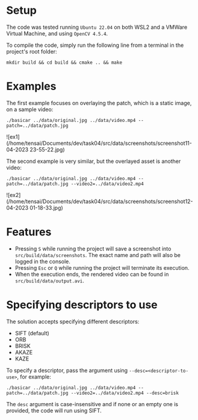 # Setup
The code was tested running `Ubuntu 22.04` on both WSL2 and a VMWare Virtual Machine, and using `OpenCV 4.5.4`.

To compile the code, simply run the following line from a terminal in the project's root folder:

```[bash]
mkdir build && cd build && cmake .. && make
```

# Examples

The first example focuses on overlaying the patch, which is a static image, on a sample video:
```[bash]
./basicar ../data/original.jpg ../data/video.mp4 --patch=../data/patch.jpg
```
![ex1](/home/tensai/Documents/dev/task04/src/data/screenshots/screenshot11-04-2023 23-55-22.jpg)

The second example is very similar, but the overlayed asset is another video:


```[bash]
./basicar ../data/original.jpg ../data/video.mp4 --patch=../data/patch.jpg --video2=../data/video2.mp4
```

![ex2](/home/tensai/Documents/dev/task04/src/data/screenshots/screenshot12-04-2023 01-18-33.jpg)

# Features

- Pressing `S` while running the project will save a screenshot into `src/build/data/screenshots`. The exact name and path will also be logged in the console.
- Pressing `Esc` or `Q` while running the project will terminate its execution.
- When the execution ends, the rendered video can be found in `src/build/data/output.avi`.

# Specifying descriptors to use
The solution accepts specifying different descriptors:
- SIFT (default)
- ORB
- BRISK
- AKAZE
- KAZE

To specify a descriptor, pass the argument using `--desc=<descriptor-to-use>`, for example:

```[bash]
./basicar ../data/original.jpg ../data/video.mp4 --patch=../data/patch.jpg --video2=../data/video2.mp4 --desc=brisk
```

The `desc` argument is case-insensitive and if none or an empty one is provided, the code will run using SIFT.
